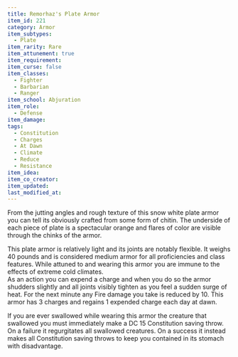 ```yaml
---
title: Remorhaz's Plate Armor
item_id: 221
category: Armor
item_subtypes: 
  - Plate
item_rarity: Rare
item_attunement: true
item_requirement: 
item_curse: false
item_classes: 
  - Fighter
  - Barbarian
  - Ranger
item_school: Abjuration
item_role: 
  - Defense
item_damage: 
tags:
  - Constitution
  - Charges
  - At Dawn
  - Climate
  - Reduce
  - Resistance
item_idea: 
item_co_creator: 
item_updated: 
last_modified_at: 
---
```


From the jutting angles and rough texture of this snow white plate armor you can tell its obviously crafted from some form of chitin. The underside of each piece of plate is a spectacular orange and flares of color are visible through the chinks of the armor.  

This plate armor is relatively light and its joints are notably flexible. It weighs 40 pounds and is considered medium armor for all proficiencies and class features. While attuned to and wearing this armor you are immune to the effects of extreme cold climates.  
As an action you can expend a charge and when you do so the armor shudders slightly and all joints visibly tighten as you feel a sudden surge of heat. For the next minute any Fire damage you take is reduced by 10. This armor has 3 charges and regains 1 expended charge each day at dawn.  

If you are ever swallowed while wearing this armor the creature that swallowed you must immediately make a DC 15 Constitution saving throw. On a failure it regurgitates all swallowed creatures. On a success it instead makes all Constitution saving throws to keep you contained in its stomach with disadvantage.
